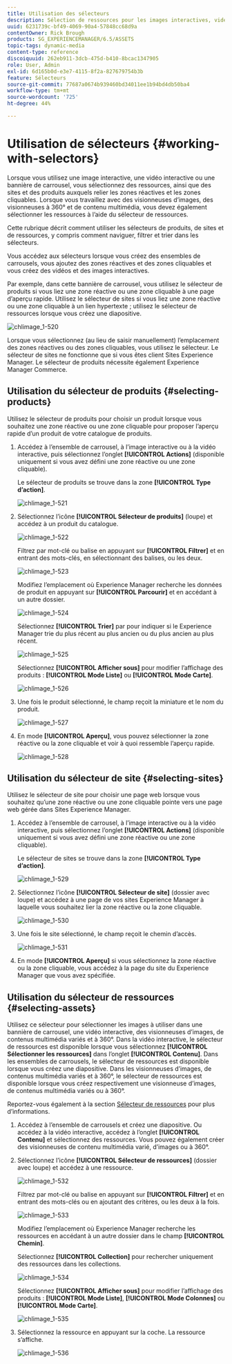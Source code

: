 ```yaml
---
title: Utilisation des sélecteurs
description: Sélection de ressources pour les images interactives, vidéos interactives et bannières de carrousel
uuid: 6231739c-bf49-4069-90a4-57848cc68d9a
contentOwner: Rick Brough
products: SG_EXPERIENCEMANAGER/6.5/ASSETS
topic-tags: dynamic-media
content-type: reference
discoiquuid: 262eb911-3dcb-475d-b410-8bcac1347905
role: User, Admin
exl-id: 6d165b0d-e3e7-4115-8f2a-827679754b3b
feature: Sélecteurs
source-git-commit: 77687a0674b939460bd34011ee1b94bd4db50ba4
workflow-type: tm+mt
source-wordcount: '725'
ht-degree: 44%

---
```


# Utilisation de sélecteurs {#working-with-selectors}

Lorsque vous utilisez une image interactive, une vidéo interactive ou une bannière de carrousel, vous sélectionnez des ressources, ainsi que des sites et des produits auxquels relier les zones réactives et les zones cliquables. Lorsque vous travaillez avec des visionneuses d’images, des visionneuses à 360° et de contenu multimédia, vous devez également sélectionner les ressources à l’aide du sélecteur de ressources.

Cette rubrique décrit comment utiliser les sélecteurs de produits, de sites et de ressources, y compris comment naviguer, filtrer et trier dans les sélecteurs.

Vous accédez aux sélecteurs lorsque vous créez des ensembles de carrousels, vous ajoutez des zones réactives et des zones cliquables et vous créez des vidéos et des images interactives.

Par exemple, dans cette bannière de carrousel, vous utilisez le sélecteur de produits si vous liez une zone réactive ou une zone cliquable à une page d’aperçu rapide. Utilisez le sélecteur de sites si vous liez une zone réactive ou une zone cliquable à un lien hypertexte ; utilisez le sélecteur de ressources lorsque vous créez une diapositive.

![chlimage_1-520](assets/chlimage_1-520.png)

Lorsque vous sélectionnez (au lieu de saisir manuellement) l’emplacement des zones réactives ou des zones cliquables, vous utilisez le sélecteur. Le sélecteur de sites ne fonctionne que si vous êtes client Sites Experience Manager. Le sélecteur de produits nécessite également Experience Manager Commerce.

## Utilisation du sélecteur de produits {#selecting-products}

Utilisez le sélecteur de produits pour choisir un produit lorsque vous souhaitez une zone réactive ou une zone cliquable pour proposer l’aperçu rapide d’un produit de votre catalogue de produits.

1. Accédez à l’ensemble de carrousel, à l’image interactive ou à la vidéo interactive, puis sélectionnez l’onglet **[!UICONTROL Actions]** (disponible uniquement si vous avez défini une zone réactive ou une zone cliquable).

   Le sélecteur de produits se trouve dans la zone **[!UICONTROL Type d’action]**.

   ![chlimage_1-521](assets/chlimage_1-521.png)

1. Sélectionnez l’icône **[!UICONTROL Sélecteur de produits]** (loupe) et accédez à un produit du catalogue.

   ![chlimage_1-522](assets/chlimage_1-522.png)

   Filtrez par mot-clé ou balise en appuyant sur **[!UICONTROL Filtrer]** et en entrant des mots-clés, en sélectionnant des balises, ou les deux.

   ![chlimage_1-523](assets/chlimage_1-523.png)

   Modifiez l’emplacement où Experience Manager recherche les données de produit en appuyant sur **[!UICONTROL Parcourir]** et en accédant à un autre dossier.

   ![chlimage_1-524](assets/chlimage_1-524.png)

   Sélectionnez **[!UICONTROL Trier]** par pour indiquer si le Experience Manager trie du plus récent au plus ancien ou du plus ancien au plus récent.

   ![chlimage_1-525](assets/chlimage_1-525.png)

   Sélectionnez **[!UICONTROL Afficher sous]** pour modifier l’affichage des produits : **[!UICONTROL Mode Liste]** ou **[!UICONTROL Mode Carte]**.

   ![chlimage_1-526](assets/chlimage_1-526.png)

1. Une fois le produit sélectionné, le champ reçoit la miniature et le nom du produit.

   ![chlimage_1-527](assets/chlimage_1-527.png)

1. En mode **[!UICONTROL Aperçu]**, vous pouvez sélectionner la zone réactive ou la zone cliquable et voir à quoi ressemble l’aperçu rapide.

   ![chlimage_1-528](assets/chlimage_1-528.png)

## Utilisation du sélecteur de site {#selecting-sites}

Utilisez le sélecteur de site pour choisir une page web lorsque vous souhaitez qu’une zone réactive ou une zone cliquable pointe vers une page web gérée dans Sites Experience Manager.

1. Accédez à l’ensemble de carrousel, à l’image interactive ou à la vidéo interactive, puis sélectionnez l’onglet **[!UICONTROL Actions]** (disponible uniquement si vous avez défini une zone réactive ou une zone cliquable).

   Le sélecteur de sites se trouve dans la zone **[!UICONTROL Type d’action]**.

   ![chlimage_1-529](assets/chlimage_1-529.png)

1. Sélectionnez l’icône **[!UICONTROL Sélecteur de site]** (dossier avec loupe) et accédez à une page de vos sites Experience Manager à laquelle vous souhaitez lier la zone réactive ou la zone cliquable.

   ![chlimage_1-530](assets/chlimage_1-530.png)

1. Une fois le site sélectionné, le champ reçoit le chemin d’accès.

   ![chlimage_1-531](assets/chlimage_1-531.png)

1. En mode **[!UICONTROL Aperçu]** si vous sélectionnez la zone réactive ou la zone cliquable, vous accédez à la page du site du Experience Manager que vous avez spécifiée.

## Utilisation du sélecteur de ressources {#selecting-assets}

Utilisez ce sélecteur pour sélectionner les images à utiliser dans une bannière de carrousel, une vidéo interactive, des visionneuses d’images, de contenus multimédia variés et à 360°. Dans la vidéo interactive, le sélecteur de ressources est disponible lorsque vous sélectionnez **[!UICONTROL Sélectionner les ressources]** dans l’onglet **[!UICONTROL Contenu]**. Dans les ensembles de carrousels, le sélecteur de ressources est disponible lorsque vous créez une diapositive. Dans les visionneuses d’images, de contenus multimédia variés et à 360°, le sélecteur de ressources est disponible lorsque vous créez respectivement une visionneuse d’images, de contenus multimédia variés ou à 360°.

Reportez-vous également à la section [Sélecteur de ressources](search-assets.md#assetpicker) pour plus d’informations.

1. Accédez à l’ensemble de carrousels et créez une diapositive. Ou accédez à la vidéo interactive, accédez à l’onglet **[!UICONTROL Contenu]** et sélectionnez des ressources. Vous pouvez également créer des visionneuses de contenu multimédia varié, d’images ou à 360°.
1. Sélectionnez l’icône **[!UICONTROL Sélecteur de ressources]** (dossier avec loupe) et accédez à une ressource.

   ![chlimage_1-532](assets/chlimage_1-532.png)

   Filtrez par mot-clé ou balise en appuyant sur **[!UICONTROL Filtrer]** et en entrant des mots-clés ou en ajoutant des critères, ou les deux à la fois.

   ![chlimage_1-533](assets/chlimage_1-533.png)

   Modifiez l’emplacement où Experience Manager recherche les ressources en accédant à un autre dossier dans le champ **[!UICONTROL Chemin]**.

   Sélectionnez **[!UICONTROL Collection]** pour rechercher uniquement des ressources dans les collections.

   ![chlimage_1-534](assets/chlimage_1-534.png)

   Sélectionnez **[!UICONTROL Afficher sous]** pour modifier l’affichage des produits : **[!UICONTROL Mode Liste]**, **[!UICONTROL Mode Colonnes]** ou **[!UICONTROL Mode Carte]**.

   ![chlimage_1-535](assets/chlimage_1-535.png)

1. Sélectionnez la ressource en appuyant sur la coche. La ressource s’affiche.

   ![chlimage_1-536](assets/chlimage_1-536.png)
